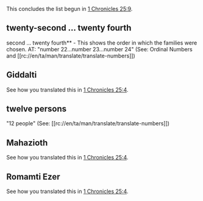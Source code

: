 This concludes the list begun in [1 Chronicles 25:9](./09.md).

## twenty-second ... twenty fourth ##

second ... twenty fourth** - This shows the order in which the families were chosen.  AT: "number 22...number 23...number 24" (See: Ordinal Numbers and [[rc://en/ta/man/translate/translate-numbers]])

## Giddalti ##

See how you translated this in [1 Chronicles 25:4](./04.md).

## twelve persons ##

"12 people" (See: [[rc://en/ta/man/translate/translate-numbers]])

## Mahazioth ##

See how you translated this in [1 Chronicles 25:4](./04.md).

## Romamti Ezer ##

See how you translated this in [1 Chronicles 25:4](./04.md).
